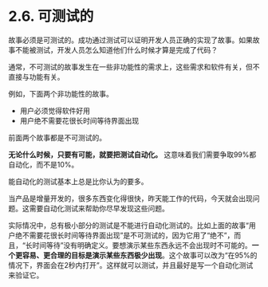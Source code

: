 # 2.6. 可测试的

故事必须是可测试的。成功通过测试可以证明开发人员正确的实现了故事。如果故事不能被测试，开发人员怎么知道他们什么时候才算是完成了代码？

通常，不可测试的故事发生在一些非功能性的需求上，这些需求和软件有关，但不直接与功能有关。

例如，下面两个非功能性的故事。

- 用户必须觉得软件好用
- 用户绝不需要花很长时间等待界面出现

前面两个故事都是不可测试的。

**无论什么时候，只要有可能，就要把测试自动化。** 这意味着我们需要争取99%都自动化，而不是10%。

能自动化的测试基本上总是比你认为的要多。

当产品是增量开发的，很多东西变化得很快，昨天能工作的代码，今天就会出现问题。这需要自动化测试来帮助你尽早发现这些问题。

实际情况中，总有极小部分的测试是不能进行自动化测试的。比如上面的故事“用户绝不需要花很长时间等待界面出现”是不可测试的，因为它用了“绝不”，而且，“长时间等待”没有明确定义。要想演示某些东西永远不会出现时不可能的。**一个更容易、更合理的目标是演示某些东西极少出现**。这个故事可以改为“在95%的情况下，界面会在2秒内打开”。这样就可以测试，并且最好是写一个自动化测试来验证它。


